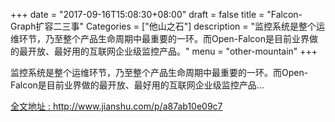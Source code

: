 +++
date = "2017-09-16T15:08:30+08:00"
draft = false
title = "Falcon-Graph扩容二三事"
Categories = ["他山之石"]
description = "监控系统是整个运维环节，乃至整个产品生命周期中最重要的一环。而Open-Falcon是目前业界做的最开放、最好用的互联网企业级监控产品。"
menu = "other-mountain"
+++

监控系统是整个运维环节，乃至整个产品生命周期中最重要的一环。而Open-Falcon是目前业界做的最开放、最好用的互联网企业级监控产品...

[全文地址 : http://www.jianshu.com/p/a87ab10e09c7 ](http://www.jianshu.com/p/a87ab10e09c7)

